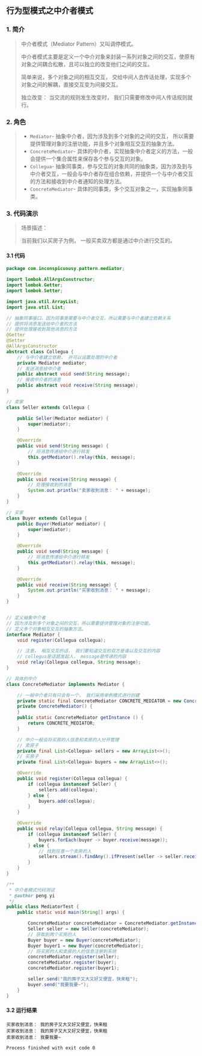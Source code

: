 ## 行为型模式之中介者模式

### 1. 简介

> 中介者模式（Mediator Pattern）又叫调停模式。
>
> 中介者模式主要是定义一个中介对象来封装一系列对象之间的交互，使原有对象之间耦合松散，且可以独立的改变他们之间的交互。
>
> 简单来说，多个对象之间的相互交互， 交给中间人去传话处理，实现多个对象之间的解耦，直接交互变为间接交互。
>
> 独立改变： 当交流的规则发生改变时， 我们只需要修改中间人传话规则就行。

### 2. 角色

> - `Mediator`- 抽象中介者，因为涉及到多个对象的之间的交互， 所以需要提供管理对象的注册功能，并且多个对象相互交互的抽象方法。
> - `ConcreteMediator`- 具体的中介者，实现抽象中介者定义的方法，一般会提供一个集合属性来保存各个参与交互的对象。
> - `Collegua`- 抽象同事类，参与交互的对象共同的抽象类，因为涉及到与中介者交互，一般会与中介者存在组合依赖，并提供一个与中介者交互的方法和接收到中介者通知的处理方法。
> - `ConcreteMediator`- 具体的同事类，多个交互对象之一，实现抽象同事类。

### 3. 代码演示

> 场景描述：
>
> 当前我们以买房子为例， 一般买卖双方都是通过中介进行交互的。

#### 3.1 代码

```java
package com.inconspicuousy.pattern.mediator;

import lombok.AllArgsConstructor;
import lombok.Getter;
import lombok.Setter;

import java.util.ArrayList;
import java.util.List;

// 抽象同事接口，因为同事类需要与中介者交互，所以需要与中介者建立依赖关系
// 提供将消息发送给中介者的方法
// 提供处理接收到其他消息的方法
@Getter
@Setter
@AllArgsConstructor
abstract class Collegua {
    // 与中介者建立依赖， 并可以设置处理的中介者
    private Mediator mediator;
    // 发送消息给中介者
    public abstract void send(String message);
    // 接收中介者的消息
    public abstract void receive(String message);
}

// 卖家
class Seller extends Collegua {

    public Seller(Mediator mediator) {
        super(mediator);
    }

    @Override
    public void send(String message) {
        // 将消息传递给中介进行转发
        this.getMediator().relay(this, message);
    }

    @Override
    public void receive(String message) {
        // 处理接收到的消息
        System.out.println("卖家收到消息： " + message);
    }
}

// 买家
class Buyer extends Collegua {
    public Buyer(Mediator mediator) {
        super(mediator);
    }

    @Override
    public void send(String message) {
        // 将消息传递给中介进行转发
        this.getMediator().relay(this, message);
    }

    @Override
    public void receive(String message) {
        System.out.println("买家收到消息： " + message);
    }
}


// 定义抽象中介者
// 因为涉及到多个对象之间的交互，所以需要提供管理对象的注册功能。
// 定义多个对象相互交互的抽象方法。
interface Mediator {
    void register(Collegua collegua);

    // 注意， 相互交互的话， 我们要知道交互的双方是谁以及交互的内容
    // collegua是话题发起人， message是传递的内容
    void relay(Collegua collegua, String message);
}

// 具体的中介
class ConcreteMediator implements Mediator {

    // 一般中介者只有只会有一个， 我们采用单例模式进行创建
    private static final ConcreteMediator CONCRETE_MEDIATOR = new ConcreteMediator();
    private ConcreteMediator() {
    }
    public static ConcreteMediator getInstance () {
        return CONCRETE_MEDIATOR;
    }

    // 中介一般会将买房的人信息和卖房的人分开管理
    // 卖房子
    private final List<Collegua> sellers = new ArrayList<>();
    // 买房子
    private final List<Collegua> buyers = new ArrayList<>();

    @Override
    public void register(Collegua collegua) {
        if (collegua instanceof Seller) {
            sellers.add(collegua);
        } else {
            buyers.add(collegua);
        }
    }

    @Override
    public void relay(Collegua collegua, String message) {
        if (collegua instanceof Seller) {
            buyers.forEach(buyer -> buyer.receive(message));
        } else {
            // 找到任意一个卖房的人
            sellers.stream().findAny().ifPresent(seller -> seller.receive(message));
        }
    }
}

/**
 * 中介者模式代码测试
 * @author peng.yi
 */
public class MediatorTest {
    public static void main(String[] args) {

        ConcreteMediator concreteMediator = ConcreteMediator.getInstance();
        Seller seller = new Seller(concreteMediator);
        // 获取到两个买房的人
        Buyer buyer = new Buyer(concreteMediator);
        Buyer buyer1 = new Buyer(concreteMediator);
        // 将买房的人和卖房的人的信息注册到系统
        concreteMediator.register(seller);
        concreteMediator.register(buyer);
        concreteMediator.register(buyer1);

        seller.send("我的房子又大又好又便宜，快来租");
        buyer.send("我要我要~");
    }
}
```

#### 3.2 运行结果

```
买家收到消息： 我的房子又大又好又便宜，快来租
买家收到消息： 我的房子又大又好又便宜，快来租
卖家收到消息： 我要我要~

Process finished with exit code 0
```

